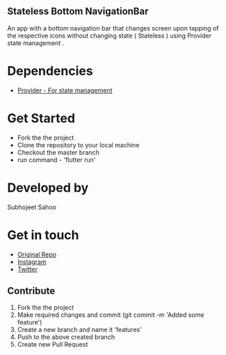 ## Stateless Bottom NavigationBar

An app with a bottom navigation bar that changes screen upon tapping of the respective icons without changing state ( Stateless ) using Provider state management .

# Dependencies

* [Provider - For state management](https://pub.dev/packages/provider)

# Get Started

* Fork the the project
* Clone the repository to your local machine 
* Checkout the master branch 
* run command - 'flutter run' 

# Developed by

Subhojeet Sahoo

# Get in touch


* [Original Repo](https://github.com/Alpha17-2/stateless_bottom_navi)
* [Instagram](https://www.instagram.com/alpha__77__/)
* [Twitter](https://twitter.com/subhojeet_sahoo)

## Contribute

1. Fork the the project
2. Make required changes and commit (git commit -m 'Added some feature')
3. Create a new branch and name it 'features'
4. Push to the above created branch
5. Create new Pull Request
